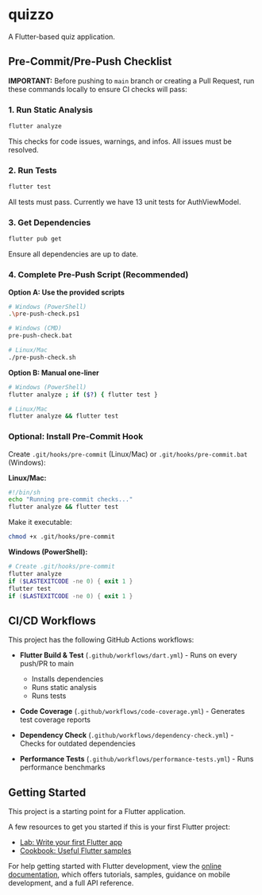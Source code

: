# quizzo

A Flutter-based quiz application.

## Pre-Commit/Pre-Push Checklist

**IMPORTANT:** Before pushing to `main` branch or creating a Pull Request, run these commands locally to ensure CI checks will pass:

### 1. Run Static Analysis
```bash
flutter analyze
```
This checks for code issues, warnings, and infos. All issues must be resolved.

### 2. Run Tests
```bash
flutter test
```
All tests must pass. Currently we have 13 unit tests for AuthViewModel.

### 3. Get Dependencies
```bash
flutter pub get
```
Ensure all dependencies are up to date.

### 4. Complete Pre-Push Script (Recommended)

**Option A: Use the provided scripts**
```bash
# Windows (PowerShell)
.\pre-push-check.ps1

# Windows (CMD)
pre-push-check.bat

# Linux/Mac
./pre-push-check.sh
```

**Option B: Manual one-liner**
```bash
# Windows (PowerShell)
flutter analyze ; if ($?) { flutter test }

# Linux/Mac
flutter analyze && flutter test
```

### Optional: Install Pre-Commit Hook

Create `.git/hooks/pre-commit` (Linux/Mac) or `.git/hooks/pre-commit.bat` (Windows):

**Linux/Mac:**
```bash
#!/bin/sh
echo "Running pre-commit checks..."
flutter analyze && flutter test
```

Make it executable:
```bash
chmod +x .git/hooks/pre-commit
```

**Windows (PowerShell):**
```powershell
# Create .git/hooks/pre-commit
flutter analyze
if ($LASTEXITCODE -ne 0) { exit 1 }
flutter test
if ($LASTEXITCODE -ne 0) { exit 1 }
```

## CI/CD Workflows

This project has the following GitHub Actions workflows:

- **Flutter Build & Test** (`.github/workflows/dart.yml`) - Runs on every push/PR to main
  - Installs dependencies
  - Runs static analysis
  - Runs tests

- **Code Coverage** (`.github/workflows/code-coverage.yml`) - Generates test coverage reports
- **Dependency Check** (`.github/workflows/dependency-check.yml`) - Checks for outdated dependencies
- **Performance Tests** (`.github/workflows/performance-tests.yml`) - Runs performance benchmarks

## Getting Started

This project is a starting point for a Flutter application.

A few resources to get you started if this is your first Flutter project:

- [Lab: Write your first Flutter app](https://docs.flutter.dev/get-started/codelab)
- [Cookbook: Useful Flutter samples](https://docs.flutter.dev/cookbook)

For help getting started with Flutter development, view the
[online documentation](https://docs.flutter.dev/), which offers tutorials,
samples, guidance on mobile development, and a full API reference.
